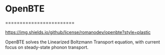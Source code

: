# OpenBTE
========================

https://img.shields.io/github/license/romanodev/openbte?style=plastic

OpenBTE solves the Linearized Boltzmann Transport equation, with current focus on steady-state phonon transport.












